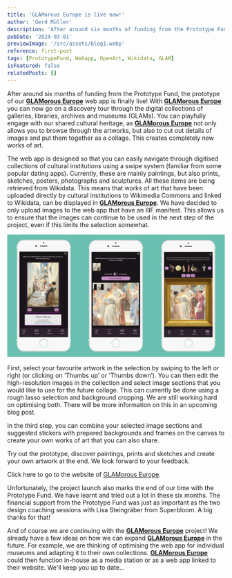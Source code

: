 ```yaml
---
title: 'GLAMorous Europe is live now!'
author: 'Gerd Müller'
description: 'After around six months of funding from the Prototype Fund, the prototype of our GLAMorous Europe web app is finally live! With GLAMorous Europe you can go now on a discovery tour through the digital collections of galleries, libraries, archives and museums (GLAMs).'
pubDate: '2024-03-01'
previewImage: '/src/assets/blog1.webp'
reference: first-post
tags: [PrototypeFund, Webapp, OpenArt, Wikidata, GLAM]
isFeatured: false
relatedPosts: []
---
```


After around six months of funding from the Prototype Fund, the prototype of our <a href='/projects/glamorous-europe/'>**GLAMorous Europe**</a> web app is finally live! With <a href='/projects/glamorous-europe/'>**GLAMorous Europe**</a> you can now go on a discovery tour through the digital collections of galleries, libraries, archives and museums (GLAMs). You can playfully engage with our shared cultural heritage, as <a href='/projects/glamorous-europe/'>**GLAMorous Europe**</a> not only allows you to browse through the artworks, but also to cut out details of images and put them together as a collage. This creates completely new works of art.

The web app is designed so that you can easily navigate through digitised collections of cultural institutions using a swipe system (familiar from some popular dating apps). Currently, these are mainly paintings, but also prints, sketches, posters, photographs and sculptures. All these items are being retrieved from Wikidata. This means that works of art that have been uploaded directly by cultural institutions to Wikimedia Commons and linked to Wikidata, can be displayed in <a href='/projects/glamorous-europe/'>**GLAMorous Europe**</a>. We have decided to only upload images to the web app that have an IIIF manifest. This allows us to ensure that the images can continue to be used in the next step of the project, even if this limits the selection somewhat.

![GLAMorous Europe](/src/assets/glam1.webp)

First, select your favourite artwork in the selection by swiping to the left or right (or clicking on ‘Thumbs up’ or ‘Thumbs down’). You can then edit the high-resolution images in the collection and select image sections that you would like to use for the future collage. This can currently be done using a rough lasso selection and background cropping. We are still working hard on optimising both. There will be more information on this in an upcoming blog post.

In the third step, you can combine your selected image sections and suggested stickers with prepared backgrounds and frames on the canvas to create your own works of art that you can also share.

Try out the prototype, discover paintings, prints and sketches and create your own artwork at the end. We look forward to your feedback.

Click here to go to the website of [GLAMorous Europe](https://www.glam-europe.de/en).

Unfortunately, the project launch also marks the end of our time with the Prototype Fund. We have learnt and tried out a lot in these six months. The financial support from the Prototype Fund was just as important as the two design coaching sessions with Lisa Steingräber from Superbloom. A big thanks for that!

And of course we are continuing with the <a href='/projects/glamorous-europe/'>**GLAMorous Europe**</a> project! We already have a few ideas on how we can expand <a href='/projects/glamorous-europe/'>**GLAMorous Europe**</a> in the future. For example, we are thinking of optimising the web app for individual museums and adapting it to their own collections. <a href='/projects/glamorous-europe/'>**GLAMorous Europe**</a> could then function in-house as a media station or as a web app linked to their website. We'll keep you up to date...
